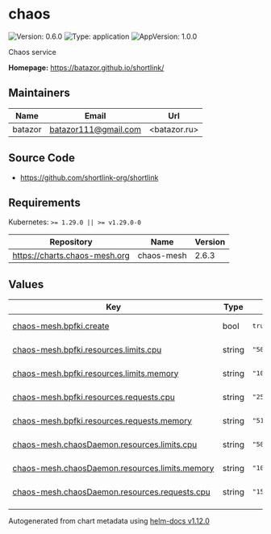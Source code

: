 # chaos

![Version: 0.6.0](https://img.shields.io/badge/Version-0.6.0-informational?style=flat-square) ![Type: application](https://img.shields.io/badge/Type-application-informational?style=flat-square) ![AppVersion: 1.0.0](https://img.shields.io/badge/AppVersion-1.0.0-informational?style=flat-square)

Chaos service

**Homepage:** <https://batazor.github.io/shortlink/>

## Maintainers

| Name | Email | Url |
| ---- | ------ | --- |
| batazor | <batazor111@gmail.com> | <batazor.ru> |

## Source Code

* <https://github.com/shortlink-org/shortlink>

## Requirements

Kubernetes: `>= 1.29.0 || >= v1.29.0-0`

| Repository | Name | Version |
|------------|------|---------|
| https://charts.chaos-mesh.org | chaos-mesh | 2.6.3 |

## Values

<table height="400px" >
	<thead>
		<th>Key</th>
		<th>Type</th>
		<th>Default</th>
		<th>Description</th>
	</thead>
	<tbody>
		<tr>
			<td id="chaos-mesh--bpfki--create"><a href="./values.yaml#L73">chaos-mesh.bpfki.create</a></td>
			<td>
bool
</td>
			<td>
				<div style="max-width: 300px;">
<pre lang="json">
true
</pre>
</div>
			</td>
			<td></td>
		</tr>
		<tr>
			<td id="chaos-mesh--bpfki--resources--limits--cpu"><a href="./values.yaml#L77">chaos-mesh.bpfki.resources.limits.cpu</a></td>
			<td>
string
</td>
			<td>
				<div style="max-width: 300px;">
<pre lang="json">
"500m"
</pre>
</div>
			</td>
			<td></td>
		</tr>
		<tr>
			<td id="chaos-mesh--bpfki--resources--limits--memory"><a href="./values.yaml#L78">chaos-mesh.bpfki.resources.limits.memory</a></td>
			<td>
string
</td>
			<td>
				<div style="max-width: 300px;">
<pre lang="json">
"1024Mi"
</pre>
</div>
			</td>
			<td></td>
		</tr>
		<tr>
			<td id="chaos-mesh--bpfki--resources--requests--cpu"><a href="./values.yaml#L80">chaos-mesh.bpfki.resources.requests.cpu</a></td>
			<td>
string
</td>
			<td>
				<div style="max-width: 300px;">
<pre lang="json">
"250m"
</pre>
</div>
			</td>
			<td></td>
		</tr>
		<tr>
			<td id="chaos-mesh--bpfki--resources--requests--memory"><a href="./values.yaml#L81">chaos-mesh.bpfki.resources.requests.memory</a></td>
			<td>
string
</td>
			<td>
				<div style="max-width: 300px;">
<pre lang="json">
"512Mi"
</pre>
</div>
			</td>
			<td></td>
		</tr>
		<tr>
			<td id="chaos-mesh--chaosDaemon--resources--limits--cpu"><a href="./values.yaml#L25">chaos-mesh.chaosDaemon.resources.limits.cpu</a></td>
			<td>
string
</td>
			<td>
				<div style="max-width: 300px;">
<pre lang="json">
"500m"
</pre>
</div>
			</td>
			<td></td>
		</tr>
		<tr>
			<td id="chaos-mesh--chaosDaemon--resources--limits--memory"><a href="./values.yaml#L26">chaos-mesh.chaosDaemon.resources.limits.memory</a></td>
			<td>
string
</td>
			<td>
				<div style="max-width: 300px;">
<pre lang="json">
"1024Mi"
</pre>
</div>
			</td>
			<td></td>
		</tr>
		<tr>
			<td id="chaos-mesh--chaosDaemon--resources--requests--cpu"><a href="./values.yaml#L28">chaos-mesh.chaosDaemon.resources.requests.cpu</a></td>
			<td>
string
</td>
			<td>
				<div style="max-width: 300px;">
<pre lang="json">
"150m"
</pre>
</div>
			</td>
			<td></td>
		</tr>
		<tr>
			<td id="chaos-mesh--chaosDaemon--resources--requests--memory"><a href="./values.yaml#L29">chaos-mesh.chaosDaemon.resources.requests.memory</a></td>
			<td>
string
</td>
			<td>
				<div style="max-width: 300px;">
<pre lang="json">
"256Mi"
</pre>
</div>
			</td>
			<td></td>
		</tr>
		<tr>
			<td id="chaos-mesh--chaosDaemon--runtime"><a href="./values.yaml#L20">chaos-mesh.chaosDaemon.runtime</a></td>
			<td>
string
</td>
			<td>
				<div style="max-width: 300px;">
<pre lang="json">
"containerd"
</pre>
</div>
			</td>
			<td></td>
		</tr>
		<tr>
			<td id="chaos-mesh--chaosDaemon--socketPath"><a href="./values.yaml#L21">chaos-mesh.chaosDaemon.socketPath</a></td>
			<td>
string
</td>
			<td>
				<div style="max-width: 300px;">
<pre lang="json">
"/run/containerd/containerd.sock"
</pre>
</div>
			</td>
			<td></td>
		</tr>
		<tr>
			<td id="chaos-mesh--chaosDlv--enable"><a href="./values.yaml#L84">chaos-mesh.chaosDlv.enable</a></td>
			<td>
bool
</td>
			<td>
				<div style="max-width: 300px;">
<pre lang="json">
true
</pre>
</div>
			</td>
			<td></td>
		</tr>
		<tr>
			<td id="chaos-mesh--controllerManager--enableFilterNamespace"><a href="./values.yaml#L9">chaos-mesh.controllerManager.enableFilterNamespace</a></td>
			<td>
bool
</td>
			<td>
				<div style="max-width: 300px;">
<pre lang="json">
true
</pre>
</div>
			</td>
			<td></td>
		</tr>
		<tr>
			<td id="chaos-mesh--controllerManager--replicaCount"><a href="./values.yaml#L7">chaos-mesh.controllerManager.replicaCount</a></td>
			<td>
int
</td>
			<td>
				<div style="max-width: 300px;">
<pre lang="json">
1
</pre>
</div>
			</td>
			<td></td>
		</tr>
		<tr>
			<td id="chaos-mesh--controllerManager--resources--limits--cpu"><a href="./values.yaml#L13">chaos-mesh.controllerManager.resources.limits.cpu</a></td>
			<td>
string
</td>
			<td>
				<div style="max-width: 300px;">
<pre lang="json">
"500m"
</pre>
</div>
			</td>
			<td></td>
		</tr>
		<tr>
			<td id="chaos-mesh--controllerManager--resources--limits--memory"><a href="./values.yaml#L14">chaos-mesh.controllerManager.resources.limits.memory</a></td>
			<td>
string
</td>
			<td>
				<div style="max-width: 300px;">
<pre lang="json">
"1024Mi"
</pre>
</div>
			</td>
			<td></td>
		</tr>
		<tr>
			<td id="chaos-mesh--controllerManager--resources--requests--cpu"><a href="./values.yaml#L16">chaos-mesh.controllerManager.resources.requests.cpu</a></td>
			<td>
string
</td>
			<td>
				<div style="max-width: 300px;">
<pre lang="json">
"25m"
</pre>
</div>
			</td>
			<td></td>
		</tr>
		<tr>
			<td id="chaos-mesh--controllerManager--resources--requests--memory"><a href="./values.yaml#L17">chaos-mesh.controllerManager.resources.requests.memory</a></td>
			<td>
string
</td>
			<td>
				<div style="max-width: 300px;">
<pre lang="json">
"256Mi"
</pre>
</div>
			</td>
			<td></td>
		</tr>
		<tr>
			<td id="chaos-mesh--dashboard--ingress--enabled"><a href="./values.yaml#L41">chaos-mesh.dashboard.ingress.enabled</a></td>
			<td>
bool
</td>
			<td>
				<div style="max-width: 300px;">
<pre lang="json">
false
</pre>
</div>
			</td>
			<td></td>
		</tr>
		<tr>
			<td id="chaos-mesh--dashboard--ingress--hosts[0]--name"><a href="./values.yaml#L46">chaos-mesh.dashboard.ingress.hosts[0].name</a></td>
			<td>
string
</td>
			<td>
				<div style="max-width: 300px;">
<pre lang="json">
"dashboard.local"
</pre>
</div>
			</td>
			<td></td>
		</tr>
		<tr>
			<td id="chaos-mesh--dashboard--ingress--hosts[0]--tls"><a href="./values.yaml#L47">chaos-mesh.dashboard.ingress.hosts[0].tls</a></td>
			<td>
bool
</td>
			<td>
				<div style="max-width: 300px;">
<pre lang="json">
false
</pre>
</div>
			</td>
			<td></td>
		</tr>
		<tr>
			<td id="chaos-mesh--dashboard--ingress--hosts[0]--tlsSecret"><a href="./values.yaml#L48">chaos-mesh.dashboard.ingress.hosts[0].tlsSecret</a></td>
			<td>
string
</td>
			<td>
				<div style="max-width: 300px;">
<pre lang="json">
"dashboard.local-tls"
</pre>
</div>
			</td>
			<td></td>
		</tr>
		<tr>
			<td id="chaos-mesh--dashboard--ingress--ingressClassName"><a href="./values.yaml#L43">chaos-mesh.dashboard.ingress.ingressClassName</a></td>
			<td>
string
</td>
			<td>
				<div style="max-width: 300px;">
<pre lang="json">
"nginx"
</pre>
</div>
			</td>
			<td></td>
		</tr>
		<tr>
			<td id="chaos-mesh--dashboard--ingress--paths[0]"><a href="./values.yaml#L51">chaos-mesh.dashboard.ingress.paths[0]</a></td>
			<td>
string
</td>
			<td>
				<div style="max-width: 300px;">
<pre lang="json">
"/chaos"
</pre>
</div>
			</td>
			<td></td>
		</tr>
		<tr>
			<td id="chaos-mesh--dashboard--resources--limits--cpu"><a href="./values.yaml#L55">chaos-mesh.dashboard.resources.limits.cpu</a></td>
			<td>
string
</td>
			<td>
				<div style="max-width: 300px;">
<pre lang="json">
"500m"
</pre>
</div>
			</td>
			<td></td>
		</tr>
		<tr>
			<td id="chaos-mesh--dashboard--resources--limits--memory"><a href="./values.yaml#L56">chaos-mesh.dashboard.resources.limits.memory</a></td>
			<td>
string
</td>
			<td>
				<div style="max-width: 300px;">
<pre lang="json">
"1024Mi"
</pre>
</div>
			</td>
			<td></td>
		</tr>
		<tr>
			<td id="chaos-mesh--dashboard--resources--requests--cpu"><a href="./values.yaml#L58">chaos-mesh.dashboard.resources.requests.cpu</a></td>
			<td>
string
</td>
			<td>
				<div style="max-width: 300px;">
<pre lang="json">
"25m"
</pre>
</div>
			</td>
			<td></td>
		</tr>
		<tr>
			<td id="chaos-mesh--dashboard--resources--requests--memory"><a href="./values.yaml#L59">chaos-mesh.dashboard.resources.requests.memory</a></td>
			<td>
string
</td>
			<td>
				<div style="max-width: 300px;">
<pre lang="json">
"256Mi"
</pre>
</div>
			</td>
			<td></td>
		</tr>
		<tr>
			<td id="chaos-mesh--dashboard--securityMode"><a href="./values.yaml#L32">chaos-mesh.dashboard.securityMode</a></td>
			<td>
bool
</td>
			<td>
				<div style="max-width: 300px;">
<pre lang="json">
false
</pre>
</div>
			</td>
			<td></td>
		</tr>
		<tr>
			<td id="chaos-mesh--dnsServer--create"><a href="./values.yaml#L62">chaos-mesh.dnsServer.create</a></td>
			<td>
bool
</td>
			<td>
				<div style="max-width: 300px;">
<pre lang="json">
true
</pre>
</div>
			</td>
			<td></td>
		</tr>
		<tr>
			<td id="chaos-mesh--dnsServer--resources--limits--cpu"><a href="./values.yaml#L66">chaos-mesh.dnsServer.resources.limits.cpu</a></td>
			<td>
string
</td>
			<td>
				<div style="max-width: 300px;">
<pre lang="json">
"500m"
</pre>
</div>
			</td>
			<td></td>
		</tr>
		<tr>
			<td id="chaos-mesh--dnsServer--resources--limits--memory"><a href="./values.yaml#L67">chaos-mesh.dnsServer.resources.limits.memory</a></td>
			<td>
string
</td>
			<td>
				<div style="max-width: 300px;">
<pre lang="json">
"1024Mi"
</pre>
</div>
			</td>
			<td></td>
		</tr>
		<tr>
			<td id="chaos-mesh--dnsServer--resources--requests--cpu"><a href="./values.yaml#L69">chaos-mesh.dnsServer.resources.requests.cpu</a></td>
			<td>
string
</td>
			<td>
				<div style="max-width: 300px;">
<pre lang="json">
"10m"
</pre>
</div>
			</td>
			<td></td>
		</tr>
		<tr>
			<td id="chaos-mesh--dnsServer--resources--requests--memory"><a href="./values.yaml#L70">chaos-mesh.dnsServer.resources.requests.memory</a></td>
			<td>
string
</td>
			<td>
				<div style="max-width: 300px;">
<pre lang="json">
"70Mi"
</pre>
</div>
			</td>
			<td></td>
		</tr>
	</tbody>
</table>

----------------------------------------------
Autogenerated from chart metadata using [helm-docs v1.12.0](https://github.com/norwoodj/helm-docs/releases/v1.12.0)

